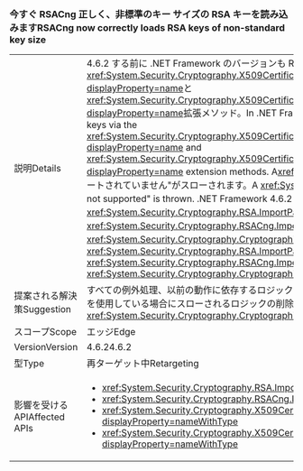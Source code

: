 ### <a name="rsacng-now-correctly-loads-rsa-keys-of-non-standard-key-size"></a><span data-ttu-id="2b0a3-101">今すぐ RSACng 正しく、非標準のキー サイズの RSA キーを読み込みます</span><span class="sxs-lookup"><span data-stu-id="2b0a3-101">RSACng now correctly loads RSA keys of non-standard key size</span></span>

|   |   |
|---|---|
|<span data-ttu-id="2b0a3-102">説明</span><span class="sxs-lookup"><span data-stu-id="2b0a3-102">Details</span></span>|<span data-ttu-id="2b0a3-103">4.6.2 する前に .NET Framework のバージョンも RSA 証明書のキー サイズが非標準の顧客を使用してこれらのキーにアクセスできなければ、<xref:System.Security.Cryptography.X509Certificates.RSACertificateExtensions.GetRSAPublicKey(System.Security.Cryptography.X509Certificates.X509Certificate2)?displayProperty=name>と<xref:System.Security.Cryptography.X509Certificates.RSACertificateExtensions.GetRSAPrivateKey(System.Security.Cryptography.X509Certificates.X509Certificate2)?displayProperty=name>拡張メソッド。</span><span class="sxs-lookup"><span data-stu-id="2b0a3-103">In .NET Framework versions prior to 4.6.2, customers with non-standard key sizes for RSA certificates are unable to access those keys via the <xref:System.Security.Cryptography.X509Certificates.RSACertificateExtensions.GetRSAPublicKey(System.Security.Cryptography.X509Certificates.X509Certificate2)?displayProperty=name> and <xref:System.Security.Cryptography.X509Certificates.RSACertificateExtensions.GetRSAPrivateKey(System.Security.Cryptography.X509Certificates.X509Certificate2)?displayProperty=name> extension methods.</span></span>  <span data-ttu-id="2b0a3-104">A<xref:System.Security.Cryptography.CryptographicException?displayProperty=name>メッセージ&quot;、要求されたキー サイズはサポートされていません&quot;がスローされます。</span><span class="sxs-lookup"><span data-stu-id="2b0a3-104">A <xref:System.Security.Cryptography.CryptographicException?displayProperty=name> with the message &quot;The requested key size is not supported&quot; is thrown.</span></span> <span data-ttu-id="2b0a3-105">.NET Framework 4.6.2 でこの問題は修正されました。</span><span class="sxs-lookup"><span data-stu-id="2b0a3-105">In .NET Framework 4.6.2 this issue has been fixed.</span></span> <span data-ttu-id="2b0a3-106">同様に、<xref:System.Security.Cryptography.RSA.ImportParameters(System.Security.Cryptography.RSAParameters)>と<xref:System.Security.Cryptography.RSACng.ImportParameters(System.Security.Cryptography.RSAParameters)>スローされることがなくキーのサイズが標準で使用できるよう<xref:System.Security.Cryptography.CryptographicException?displayProperty=name>s。</span><span class="sxs-lookup"><span data-stu-id="2b0a3-106">Similarly, <xref:System.Security.Cryptography.RSA.ImportParameters(System.Security.Cryptography.RSAParameters)> and <xref:System.Security.Cryptography.RSACng.ImportParameters(System.Security.Cryptography.RSAParameters)> now work with non-standard key sizes without throwing <xref:System.Security.Cryptography.CryptographicException?displayProperty=name>s.</span></span>|
|<span data-ttu-id="2b0a3-107">提案される解決策</span><span class="sxs-lookup"><span data-stu-id="2b0a3-107">Suggestion</span></span>|<span data-ttu-id="2b0a3-108">すべての例外処理、以前の動作に依存するロジックがある場合で、<xref:System.Security.Cryptography.CryptographicException?displayProperty=name>標準以外のキー サイズを使用している場合にスローされるロジックの削除を検討してください。</span><span class="sxs-lookup"><span data-stu-id="2b0a3-108">If there is any exception handling logic that relies on the previous behavior where a <xref:System.Security.Cryptography.CryptographicException?displayProperty=name> is thrown when non-standard key sizes are used, consider removing the logic.</span></span>|
|<span data-ttu-id="2b0a3-109">スコープ</span><span class="sxs-lookup"><span data-stu-id="2b0a3-109">Scope</span></span>|<span data-ttu-id="2b0a3-110">エッジ</span><span class="sxs-lookup"><span data-stu-id="2b0a3-110">Edge</span></span>|
|<span data-ttu-id="2b0a3-111">Version</span><span class="sxs-lookup"><span data-stu-id="2b0a3-111">Version</span></span>|<span data-ttu-id="2b0a3-112">4.6.2</span><span class="sxs-lookup"><span data-stu-id="2b0a3-112">4.6.2</span></span>|
|<span data-ttu-id="2b0a3-113">型</span><span class="sxs-lookup"><span data-stu-id="2b0a3-113">Type</span></span>|<span data-ttu-id="2b0a3-114">再ターゲット中</span><span class="sxs-lookup"><span data-stu-id="2b0a3-114">Retargeting</span></span>|
|<span data-ttu-id="2b0a3-115">影響を受ける API</span><span class="sxs-lookup"><span data-stu-id="2b0a3-115">Affected APIs</span></span>|<ul><li><xref:System.Security.Cryptography.RSA.ImportParameters(System.Security.Cryptography.RSAParameters)?displayProperty=nameWithType></li><li><xref:System.Security.Cryptography.RSACng.ImportParameters(System.Security.Cryptography.RSAParameters)?displayProperty=nameWithType></li><li><xref:System.Security.Cryptography.X509Certificates.RSACertificateExtensions.GetRSAPrivateKey(System.Security.Cryptography.X509Certificates.X509Certificate2)?displayProperty=nameWithType></li><li><xref:System.Security.Cryptography.X509Certificates.RSACertificateExtensions.GetRSAPublicKey(System.Security.Cryptography.X509Certificates.X509Certificate2)?displayProperty=nameWithType></li></ul>|

